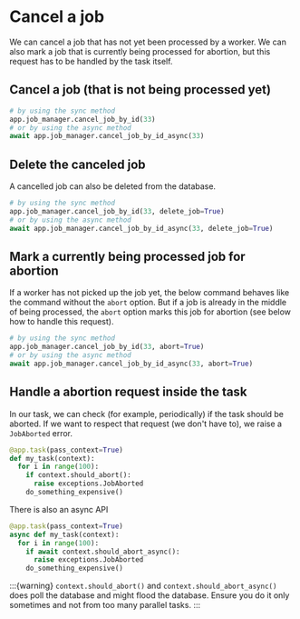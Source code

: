 # Cancel a job

We can cancel a job that has not yet been processed by a worker. We can also
mark a job that is currently being processed for abortion, but this request
has to be handled by the task itself.

## Cancel a job (that is not being processed yet)

```python
# by using the sync method
app.job_manager.cancel_job_by_id(33)
# or by using the async method
await app.job_manager.cancel_job_by_id_async(33)
```

## Delete the canceled job

A cancelled job can also be deleted from the database.

```python
# by using the sync method
app.job_manager.cancel_job_by_id(33, delete_job=True)
# or by using the async method
await app.job_manager.cancel_job_by_id_async(33, delete_job=True)
```

## Mark a currently being processed job for abortion

If a worker has not picked up the job yet, the below command behaves like the
command without the `abort` option. But if a job is already in the middle of
being processed, the `abort` option marks this job for abortion (see below
how to handle this request).

```python
# by using the sync method
app.job_manager.cancel_job_by_id(33, abort=True)
# or by using the async method
await app.job_manager.cancel_job_by_id_async(33, abort=True)
```

## Handle a abortion request inside the task

In our task, we can check (for example, periodically) if the task should be
aborted. If we want to respect that request (we don't have to), we raise a
`JobAborted` error.

```python
@app.task(pass_context=True)
def my_task(context):
  for i in range(100):
    if context.should_abort():
      raise exceptions.JobAborted
    do_something_expensive()
```

There is also an async API

```python
@app.task(pass_context=True)
async def my_task(context):
  for i in range(100):
    if await context.should_abort_async():
      raise exceptions.JobAborted
    do_something_expensive()
```

:::{warning}
`context.should_abort()` and `context.should_abort_async()` does poll the
database and might flood the database. Ensure you do it only sometimes and
not from too many parallel tasks.
:::
